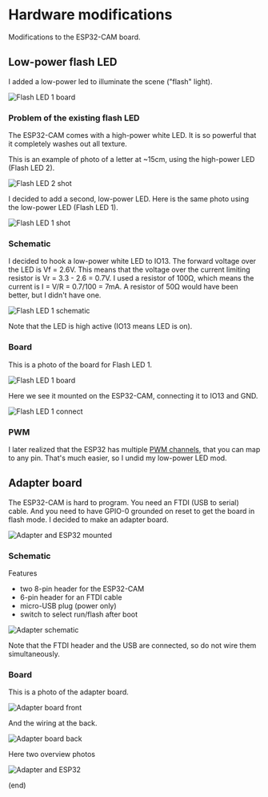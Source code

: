 # Hardware modifications

Modifications to the ESP32-CAM board.



## Low-power flash LED

I added a low-power led to illuminate the scene ("flash" light).

![Flash LED 1 board](fled1-board.jpg)

### Problem of the existing flash LED

The ESP32-CAM comes with a high-power white LED.
It is so powerful that it completely washes out all texture.

This is an example of photo of a letter at ~15cm, using the high-power LED (Flash LED 2).

![Flash LED 2 shot](fled2-shot.png)

I decided to add a second, low-power LED. Here is the same photo using the low-power LED (Flash LED 1).

![Flash LED 1 shot](fled1-shot.png)

### Schematic

I decided to hook a low-power white LED to IO13.
The forward voltage over the LED is Vf = 2.6V.
This means that the voltage over the current limiting resistor is Vr = 3.3 - 2.6 = 0.7V.
I used a resistor of 100Ω, which means the current is I = V/R = 0.7/100 = 7mA.
A resistor of 50Ω would have been better, but I didn't have one.

![Flash LED 1 schematic](fled1-schematic.png)

Note that the LED is high active (IO13 means LED is on).

### Board

This is a photo of the board for Flash LED 1.

![Flash LED 1 board](fled1-zoom.jpg)

Here we see it mounted on the ESP32-CAM, connecting it to IO13 and GND.

![Flash LED 1 connect](fled1-connect.jpg)


### PWM

I later realized that the ESP32 has multiple [PWM channels](../pwm), that you can map to any pin.
That's much easier, so I undid my low-power LED mod.



## Adapter board

The ESP32-CAM is hard to program. You need an FTDI (USB to serial) cable.
And you need to have GPIO-0 grounded on reset to get the board in flash mode.
I decided to make an adapter board.

![Adapter and ESP32 mounted](adapter-mounted.jpg)

### Schematic

Features
- two 8-pin header for the ESP32-CAM
- 6-pin header for an FTDI cable
- micro-USB plug (power only)
- switch to select run/flash after boot

![Adapter schematic](adapter-schematic.png)

Note that the FTDI header and the USB are connected, so do not wire them simultaneously.

### Board

This is a photo of the adapter board.

![Adapter board front](adapter-front.jpg)

And the wiring at the back.

![Adapter board back](adapter-back.jpg)

Here two overview photos

![Adapter and ESP32](adapter-esp32.jpg)


(end)